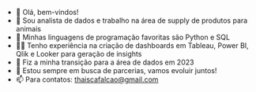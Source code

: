 - 👋 Olá, bem-vindos!
- 👀 Sou analista de dados e trabalho na área de supply de produtos para animais
- 🌱 Minhas linguagens de programação favoritas são Python e SQL
- 👩‍💻 Tenho experiência na criação de dashboards em Tableau, Power BI, Qlik e Looker para geração de insights
- 🤩 Fiz a minha transição para a área de dados em 2023
- 💞️ Estou sempre em busca de parcerias, vamos evoluir juntos!
- 📫 Para contatos: thaiscafalcao@gmail.com

<!---
thaisfalcao/thaisfalcao is a ✨ special ✨ repository because its `README.md` (this file) appears on your GitHub profile.
You can click the Preview link to take a look at your changes.
--->
